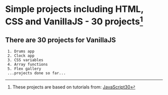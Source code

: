 # Simple projects including HTML, CSS and VanillaJS - 30 projects[^1]

## There are 30 projects for VanillaJS
```
 1. Drums app
 2. Clock app
 3. CSS variables
 4. Array functions
 5. Flex gallery
 ...projects done so far...
```


[^1]: These projects are based on tutorials from:
[JavaScript30](https://github.com/wesbos/JavaScript30.git)
